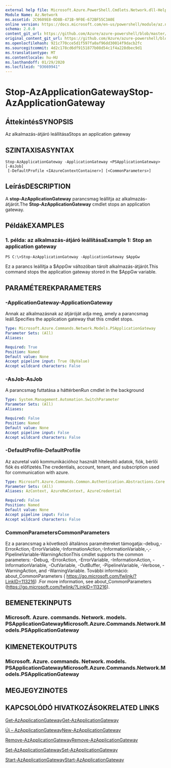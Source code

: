 ```yaml
---
external help file: Microsoft.Azure.PowerShell.Cmdlets.Network.dll-Help.xml
Module Name: Az.Network
ms.assetid: 2C9609E8-0D8B-471B-9F0E-672BF55C3A0E
online version: https://docs.microsoft.com/en-us/powershell/module/az.network/stop-azapplicationgateway
schema: 2.0.0
content_git_url: https://github.com/Azure/azure-powershell/blob/master/src/Network/Network/help/Stop-AzApplicationGateway.md
original_content_git_url: https://github.com/Azure/azure-powershell/blob/master/src/Network/Network/help/Stop-AzApplicationGateway.md
ms.openlocfilehash: 921c770cce5d1f597fa0af96dd30014f9dacb2fc
ms.sourcegitcommit: 4d2c178cd6df9151877b08d54c1f4a228dbec9d1
ms.translationtype: MT
ms.contentlocale: hu-HU
ms.lasthandoff: 01/29/2020
ms.locfileid: "93669941"
---
```

# <span data-ttu-id="48c68-101">Stop-AzApplicationGateway</span><span class="sxs-lookup"><span data-stu-id="48c68-101">Stop-AzApplicationGateway</span></span>

## <span data-ttu-id="48c68-102">Áttekintés</span><span class="sxs-lookup"><span data-stu-id="48c68-102">SYNOPSIS</span></span>
<span data-ttu-id="48c68-103">Az alkalmazás-átjáró leállítása</span><span class="sxs-lookup"><span data-stu-id="48c68-103">Stops an application gateway</span></span>

## <span data-ttu-id="48c68-104">SZINTAXISA</span><span class="sxs-lookup"><span data-stu-id="48c68-104">SYNTAX</span></span>

```
Stop-AzApplicationGateway -ApplicationGateway <PSApplicationGateway> [-AsJob]
 [-DefaultProfile <IAzureContextContainer>] [<CommonParameters>]
```

## <span data-ttu-id="48c68-105">Leírás</span><span class="sxs-lookup"><span data-stu-id="48c68-105">DESCRIPTION</span></span>
<span data-ttu-id="48c68-106">A **stop-AzApplicationGateway** parancsmag leállítja az alkalmazás-átjárót.</span><span class="sxs-lookup"><span data-stu-id="48c68-106">The **Stop-AzApplicationGateway** cmdlet stops an application gateway.</span></span>

## <span data-ttu-id="48c68-107">Példák</span><span class="sxs-lookup"><span data-stu-id="48c68-107">EXAMPLES</span></span>

### <span data-ttu-id="48c68-108">1. példa: az alkalmazás-átjáró leállítása</span><span class="sxs-lookup"><span data-stu-id="48c68-108">Example 1: Stop an application gateway</span></span>
```
PS C:\>Stop-AzApplicationGateway -ApplicationGateway $AppGw
```

<span data-ttu-id="48c68-109">Ez a parancs leállítja a $AppGw változóban tárolt alkalmazás-átjárót.</span><span class="sxs-lookup"><span data-stu-id="48c68-109">This command stops the application gateway stored in the $AppGw variable.</span></span>

## <span data-ttu-id="48c68-110">PARAMÉTEREK</span><span class="sxs-lookup"><span data-stu-id="48c68-110">PARAMETERS</span></span>

### <span data-ttu-id="48c68-111">-ApplicationGateway</span><span class="sxs-lookup"><span data-stu-id="48c68-111">-ApplicationGateway</span></span>
<span data-ttu-id="48c68-112">Annak az alkalmazásnak az átjáróját adja meg, amely a parancsmag leáll.</span><span class="sxs-lookup"><span data-stu-id="48c68-112">Specifies the application gateway that this cmdlet stops.</span></span>

```yaml
Type: Microsoft.Azure.Commands.Network.Models.PSApplicationGateway
Parameter Sets: (All)
Aliases:

Required: True
Position: Named
Default value: None
Accept pipeline input: True (ByValue)
Accept wildcard characters: False
```

### <span data-ttu-id="48c68-113">-AsJob</span><span class="sxs-lookup"><span data-stu-id="48c68-113">-AsJob</span></span>
<span data-ttu-id="48c68-114">A parancsmag futtatása a háttérben</span><span class="sxs-lookup"><span data-stu-id="48c68-114">Run cmdlet in the background</span></span>

```yaml
Type: System.Management.Automation.SwitchParameter
Parameter Sets: (All)
Aliases:

Required: False
Position: Named
Default value: None
Accept pipeline input: False
Accept wildcard characters: False
```

### <span data-ttu-id="48c68-115">-DefaultProfile</span><span class="sxs-lookup"><span data-stu-id="48c68-115">-DefaultProfile</span></span>
<span data-ttu-id="48c68-116">Az azuretal való kommunikációhoz használt hitelesítő adatok, fiók, bérlői fiók és előfizetés.</span><span class="sxs-lookup"><span data-stu-id="48c68-116">The credentials, account, tenant, and subscription used for communication with azure.</span></span>

```yaml
Type: Microsoft.Azure.Commands.Common.Authentication.Abstractions.Core.IAzureContextContainer
Parameter Sets: (All)
Aliases: AzContext, AzureRmContext, AzureCredential

Required: False
Position: Named
Default value: None
Accept pipeline input: False
Accept wildcard characters: False
```

### <span data-ttu-id="48c68-117">CommonParameters</span><span class="sxs-lookup"><span data-stu-id="48c68-117">CommonParameters</span></span>
<span data-ttu-id="48c68-118">Ez a parancsmag a következő általános paramétereket támogatja:-debug,-ErrorAction,-ErrorVariable,-InformationAction,-InformationVariable,-,-PipelineVariable-WarningAction</span><span class="sxs-lookup"><span data-stu-id="48c68-118">This cmdlet supports the common parameters: -Debug, -ErrorAction, -ErrorVariable, -InformationAction, -InformationVariable, -OutVariable, -OutBuffer, -PipelineVariable, -Verbose, -WarningAction, and -WarningVariable.</span></span> <span data-ttu-id="48c68-119">További információ: about_CommonParameters ( https://go.microsoft.com/fwlink/?LinkID=113216) .</span><span class="sxs-lookup"><span data-stu-id="48c68-119">For more information, see about_CommonParameters (https://go.microsoft.com/fwlink/?LinkID=113216).</span></span>

## <span data-ttu-id="48c68-120">BEMENETEK</span><span class="sxs-lookup"><span data-stu-id="48c68-120">INPUTS</span></span>

### <span data-ttu-id="48c68-121">Microsoft. Azure. commands. Network. models. PSApplicationGateway</span><span class="sxs-lookup"><span data-stu-id="48c68-121">Microsoft.Azure.Commands.Network.Models.PSApplicationGateway</span></span>

## <span data-ttu-id="48c68-122">KIMENETEK</span><span class="sxs-lookup"><span data-stu-id="48c68-122">OUTPUTS</span></span>

### <span data-ttu-id="48c68-123">Microsoft. Azure. commands. Network. models. PSApplicationGateway</span><span class="sxs-lookup"><span data-stu-id="48c68-123">Microsoft.Azure.Commands.Network.Models.PSApplicationGateway</span></span>

## <span data-ttu-id="48c68-124">MEGJEGYZI</span><span class="sxs-lookup"><span data-stu-id="48c68-124">NOTES</span></span>

## <span data-ttu-id="48c68-125">KAPCSOLÓDÓ HIVATKOZÁSOK</span><span class="sxs-lookup"><span data-stu-id="48c68-125">RELATED LINKS</span></span>

[<span data-ttu-id="48c68-126">Get-AzApplicationGateway</span><span class="sxs-lookup"><span data-stu-id="48c68-126">Get-AzApplicationGateway</span></span>](./Get-AzApplicationGateway.md)

[<span data-ttu-id="48c68-127">Új – AzApplicationGateway</span><span class="sxs-lookup"><span data-stu-id="48c68-127">New-AzApplicationGateway</span></span>](./New-AzApplicationGateway.md)

[<span data-ttu-id="48c68-128">Remove-AzApplicationGateway</span><span class="sxs-lookup"><span data-stu-id="48c68-128">Remove-AzApplicationGateway</span></span>](./Remove-AzApplicationGateway.md)

[<span data-ttu-id="48c68-129">Set-AzApplicationGateway</span><span class="sxs-lookup"><span data-stu-id="48c68-129">Set-AzApplicationGateway</span></span>](./Set-AzApplicationGateway.md)

[<span data-ttu-id="48c68-130">Start-AzApplicationGateway</span><span class="sxs-lookup"><span data-stu-id="48c68-130">Start-AzApplicationGateway</span></span>](./Start-AzApplicationGateway.md)


